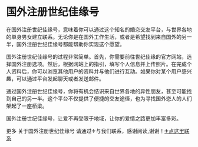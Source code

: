 # 国外注册世纪佳缘号

在国外注册世纪佳缘号，意味着你可以通过这个知名的婚恋交友平台，与世界各地的单身男女建立联系。无论你是在国外工作生活，或者是希望找到来自国外的另一半，国外注册世纪佳缘号都能帮助你实现这个愿望。

国外注册世纪佳缘号的过程非常简单。首先，你需要前往世纪佳缘的官方网站，选择国外注册选项。然后，根据网站上的指引，填写个人信息并上传照片。在完成个人资料后，你可以浏览其他用户的资料并与他们进行互动。如果你对某个用户感兴趣，可以通过平台发起聊天或者发送邮件。

通过国外注册世纪佳缘号，你将有机会结识来自世界各地的异性朋友，甚至可能找到自己的另一半。这个平台不仅提供了便捷的交友途径，也为寻找国外恋人的人们架起了一座桥梁。

国外注册世纪佳缘号，让爱不再受限于地域，让你的爱情之路更加丰富多彩。

更多 关于国外注册世纪佳缘号 请通过✈与我们联系，感谢阅读,谢谢！[✈点这里联系](https://d.k02.cc)
